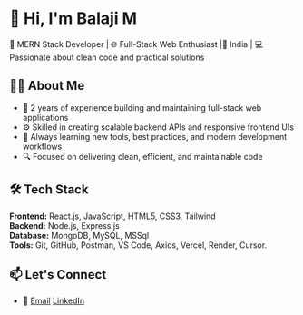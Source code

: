 # 👋 Hi, I'm Balaji M
 
🚀 MERN Stack Developer | 🌐 Full-Stack Web Enthusiast  |📍 India | 💻 Passionate about clean code and practical solutions

## 👨‍💻 About Me

- 💼 2 years of experience building and maintaining full-stack web applications
- ⚙️ Skilled in creating scalable backend APIs and responsive frontend UIs
- 🧠 Always learning new tools, best practices, and modern development workflows
- 🔍 Focused on delivering clean, efficient, and maintainable code

## 🛠️ Tech Stack

**Frontend:** React.js, JavaScript, HTML5, CSS3, Tailwind  
**Backend:** Node.js, Express.js  
**Database:** MongoDB, MySQL, MSSql  
**Tools:** Git, GitHub, Postman, VS Code, Axios, Vercel, Render, Cursor.

## 📫 Let's Connect

- 📧 [Email](mailto:balajimanickavasagam98@gmail.com)
[LinkedIn](https://www.linkedin.com/in/balajimanickavasagam)


<!---
Balaji147/Balaji is a ✨ special ✨ repository because its `README.md` (this file) appears on your GitHub profile.
You can click the Preview link to take a look at your changes.
--->
